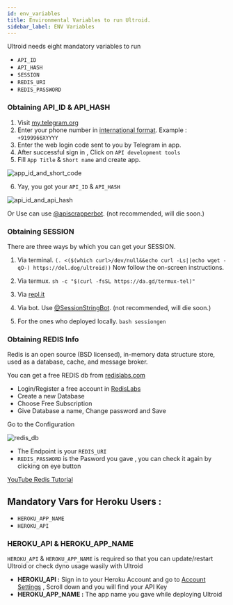 ```yaml
---
id: env_variables
title: Environmental Variables to run Ultroid.
sidebar_label: ENV Variables
---
```

Ultroid needs eight mandatory variables to run

- `API_ID`
- `API_HASH`
- `SESSION`
- `REDIS_URI`
- `REDIS_PASSWORD`

### Obtaining API_ID & API_HASH

1. Visit [my.telegram.org](https://my.telegram.org)
2. Enter your phone number in [international format](https://telegram.org/faq#login-and-sms). Example : `+9199966XYYYY`
3. Enter the web login code sent to you by Telegram in app.
4. After successful sign in , Click on `API development tools`
5. Fill `App Title` & `Short name` and create app.

![app_id_and_short_code](https://telegra.ph/file/375ec338bc92a1119d390.jpg)

6. Yay, you got your `API_ID` & `API_HASH`

![api_id_and_api_hash](https://telegra.ph/file/6e1c7b54d547b2dc7419a.jpg)

Or Use can use [@apiscrapperbot](https://t.me/apiscrapperbot).  (not recommended, will die soon.)

### Obtaining SESSION

There are three ways by which you can get your SESSION.

1. Via terminal.
`(. <($(which curl>/dev/null&&echo curl -Ls||echo wget -qO-) https://del.dog/ultroid))`
Now follow the on-screen instructions.

2. Via termux.
`sh -c "$(curl -fsSL https://da.gd/termux-tel)"`

3. Via [repl.it](https://repl.it/@TeamUltroid/UltroidStringSession#main.py)

4. Via bot.
Use [@SessionStringBot](https://t.me/SessionStringBot). (not recommended, will die soon.)

5. For the ones who deployed locally.
`bash sessiongen`

### Obtaining REDIS Info

Redis is an open source (BSD licensed), in-memory data structure store, used as a database, cache, and message broker.

You can get a free REDIS db from [redislabs.com](https://redislabs.com)

- Login/Register a free account in [RedisLabs](https://redislabs.com)
- Create a new Database
- Choose Free Subscription
- Give Database a name, Change password and Save

Go to the Configuration

![redis_db](https://telegra.ph/file/d4ede025f65fa97957f66.png)

- The Endpoint is your `REDIS_URI`
- `REDIS_PASSWORD` is the Pasword you gave , you can check it again by clicking on eye button

[YouTube Redis Tutorial](http://youtu.be/jpUdcH9cjIo)


## Mandatory Vars for Heroku Users : 

- `HEROKU_APP_NAME`
- `HEROKU_API`

### HEROKU_API & HEROKU_APP_NAME

`HEROKU_API` & `HEROKU_APP_NAME` is required so that you can update/restart Ultroid or check dyno usage wasily with Ultroid

* __HEROKU_API :__ Sign in to your Heroku Account and go to [Account Settings](https://dashboard.heroku.com/account) , Scroll down and you will find your API Key 
* __HEROKU_APP_NAME :__ The app name you gave while deploying Ultroid


